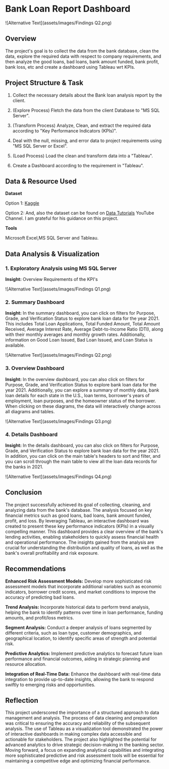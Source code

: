 # Bank Loan Report Dashboard

![Alternative Text](assets/images/Findings Q2.png)

## Overview
The project's goal is to collect the data from the bank database, clean the data, explore the required data with respect to company requirements, and then analyze the good loans, bad loans, bank amount funded, bank profit, bank loss, etc and create a dashboard using Tableau wrt KPIs.
## Project Structure & Task

1. Collect the necessary details about the Bank loan analysis report by the client.

2. (Explore Process) Fletch the data from the client Database to "MS SQL Server".

3. (Transform Process) Analyze, Clean, and extract the required data according to "Key Performance Indicators (KPIs)".

4. Deal with the null, missing, and error data to project requirements using "MS SQL Server or Excel".

5. (Load Process) Load the clean and transform data into a "Tableau".

6. Create a Dashboard according to the requirement in "Tableau".

## Data & Resource Used

**Dataset**

Option 1: [Kaggle](https://www.kaggle.com/datasets?fileType=csv)

Option 2: And, also the dataset can be found on [Data Tutorials](https://www.youtube.com/@datatutorials1) YouTube Channel. I am grateful for his guidance on this project.

**Tools** 

Microsoft Excel,MS SQL Server and Tableau.
## Data Analysis & Visualization 
### 1. Exploratory Analysis using MS SQL Server

**Insight:** Overview Requirements of the KPI's

![Alternative Text](assets/images/Findings Q1.png)

### 2. Summary Dashboard

**Insight:** In the summary dashboard, you can click on filters for Purpose, Grade, and Verification Status to explore bank loan data for the year 2021. This includes Total Loan Applications, Total Funded Amount, Total Amount Received, Average Interest Rate, Average Debt-to-Income Ratio (DTI), along with their monthly averages and monthly growth rates. Additionally, information on Good Loan Issued, Bad Loan Issued, and Loan Status is available.

![Alternative Text](assets/images/Findings Q2.png)

### 3. Overview Dashboard

**Insight:** In the overview dashboard, you can also click on filters for Purpose, Grade, and Verification Status to explore bank loan data for the year 2021. Additionally, you can explore a summary of monthly data, bank loan details for each state in the U.S., loan terms, borrower's years of employment, loan purposes, and the homeowner status of the borrower. When clicking on these diagrams, the data will interactively change across all diagrams and tables.

![Alternative Text](assets/images/Findings Q3.png)

### 4. Details Dashboard

**Insight:** In the details dashboard, you can also click on filters for Purpose, Grade, and Verification Status to explore bank loan data for the year 2021. In addition, you can click on the main table's headers to sort and filter, and you can scroll through the main table to view all the loan data records for the banks in 2021.

![Alternative Text](assets/images/Findings Q4.png)

## Conclusion
The project successfully achieved its goal of collecting, cleaning, and analyzing data from the bank's database. The analysis focused on key financial metrics such as good loans, bad loans, bank amount funded, profit, and loss. By leveraging Tableau, an interactive dashboard was created to present these key performance indicators (KPIs) in a visually compelling manner. This dashboard provides a clear overview of the bank's lending activities, enabling stakeholders to quickly assess financial health and operational performance. The insights gained from the analysis are crucial for understanding the distribution and quality of loans, as well as the bank's overall profitability and risk exposure.
## Recommendations
**Enhanced Risk Assessment Models:** Develop more sophisticated risk assessment models that incorporate additional variables such as economic indicators, borrower credit scores, and market conditions to improve the accuracy of predicting bad loans.

**Trend Analysis:** Incorporate historical data to perform trend analysis, helping the bank to identify patterns over time in loan performance, funding amounts, and profit/loss metrics.

**Segment Analysis:** Conduct a deeper analysis of loans segmented by different criteria, such as loan type, customer demographics, and geographical location, to identify specific areas of strength and potential risk.

**Predictive Analytics:** Implement predictive analytics to forecast future loan performance and financial outcomes, aiding in strategic planning and resource allocation.

**Integration of Real-Time Data:** Enhance the dashboard with real-time data integration to provide up-to-date insights, allowing the bank to respond swiftly to emerging risks and opportunities.

## Reflection
This project underscored the importance of a structured approach to data management and analysis. The process of data cleaning and preparation was critical to ensuring the accuracy and reliability of the subsequent analysis. The use of Tableau as a visualization tool demonstrated the power of interactive dashboards in making complex data accessible and actionable for stakeholders. The project also highlighted the potential for advanced analytics to drive strategic decision-making in the banking sector. Moving forward, a focus on expanding analytical capabilities and integrating more sophisticated predictive and risk assessment tools will be essential for maintaining a competitive edge and optimizing financial performance.

